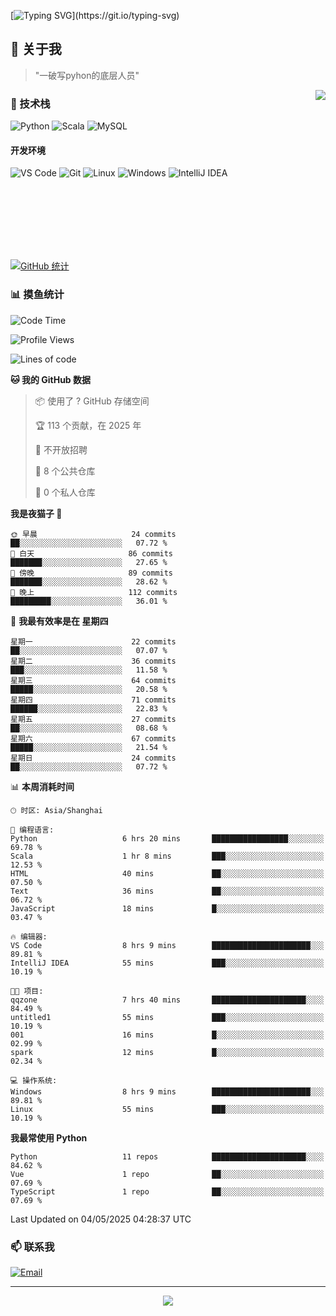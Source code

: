 [![Typing SVG](https://readme-typing-svg.herokuapp.com?font=Fira+Code&pause=1000&color=36BCF7&random=false&width=435&lines=print(%22Hello%2C+World!%22);%23+Welcome+to+my+code+space+%F0%9F%90%8D)](https://git.io/typing-svg)

## 🌟 关于我

> "一破写pyhon的底层人员"

<img align="right" src="https://github-readme-stats.vercel.app/api/top-langs/?username=huanxin996&theme=tokyonight" />

### 🎯 技术栈

![Python](https://img.shields.io/badge/Python-Expert-3776AB?style=for-the-badge&logo=python&logoColor=white)
![Scala](https://img.shields.io/badge/Scala-Expert-DC322F?style=for-the-badge&logo=scala&logoColor=white)
![MySQL](https://img.shields.io/badge/MySQL-Expert-4479A1?style=for-the-badge&logo=mysql&logoColor=white)

#### 开发环境

![VS Code](https://img.shields.io/badge/VS_Code-007ACC?style=for-the-badge&logo=visual-studio-code&logoColor=white)
![Git](https://img.shields.io/badge/Git-F05032?style=for-the-badge&logo=git&logoColor=white)
![Linux](https://img.shields.io/badge/Linux-FCC624?style=for-the-badge&logo=linux&logoColor=black)
![Windows](https://img.shields.io/badge/Windows_11-0078D4?style=for-the-badge&logo=windows11&logoColor=white)
![IntelliJ IDEA](https://img.shields.io/badge/IntelliJ_IDEA-000000?style=for-the-badge&logo=intellij-idea&logoColor=white)

<br/><br/><br/><br/><br/><br/>

  
[![GitHub 统计](https://github-readme-stats.vercel.app/api?username=huanxin996&show_icons=true&theme=tokyonight)](https://github.com/huanxin996)

### 📊 摸鱼统计

<!--START_SECTION:waka-->
![Code Time](http://img.shields.io/badge/Code%20Time-112%20hrs%2014%20mins-blue)

![Profile Views](http://img.shields.io/badge/%E4%B8%AA%E4%BA%BA%E8%B5%84%E6%96%99%E8%A7%82%E7%9C%8B%E6%AC%A1%E6%95%B0-13-blue)

![Lines of code](https://img.shields.io/badge/%E4%BB%8E%E3%80%8CHello%20World%E3%80%8D%E8%B5%B7%E6%88%91%E5%B7%B2%E7%BB%8F%E5%86%99%E4%BA%86-2.5%20million%20%E8%A1%8C%E4%BB%A3%E7%A0%81-blue)

**🐱 我的 GitHub 数据** 

> 📦  使用了 ? GitHub 存储空间 
 > 
> 🏆 113 个贡献，在 2025 年
 > 
> 🚫 不开放招聘
 > 
> 📜 8 个公共仓库 
 > 
> 🔑 0 个私人仓库 
 > 
**我是夜猫子 🦉** 

```text
🌞 早晨                     24 commits          ██░░░░░░░░░░░░░░░░░░░░░░░   07.72 % 
🌆 白天                     86 commits          ███████░░░░░░░░░░░░░░░░░░   27.65 % 
🌃 傍晚                     89 commits          ███████░░░░░░░░░░░░░░░░░░   28.62 % 
🌙 晚上                     112 commits         █████████░░░░░░░░░░░░░░░░   36.01 % 
```
📅 **我最有效率是在 星期四** 

```text
星期一                      22 commits          ██░░░░░░░░░░░░░░░░░░░░░░░   07.07 % 
星期二                      36 commits          ███░░░░░░░░░░░░░░░░░░░░░░   11.58 % 
星期三                      64 commits          █████░░░░░░░░░░░░░░░░░░░░   20.58 % 
星期四                      71 commits          ██████░░░░░░░░░░░░░░░░░░░   22.83 % 
星期五                      27 commits          ██░░░░░░░░░░░░░░░░░░░░░░░   08.68 % 
星期六                      67 commits          █████░░░░░░░░░░░░░░░░░░░░   21.54 % 
星期日                      24 commits          ██░░░░░░░░░░░░░░░░░░░░░░░   07.72 % 
```


📊 **本周消耗时间** 

```text
🕑︎ 时区: Asia/Shanghai

💬 编程语言: 
Python                   6 hrs 20 mins       █████████████████░░░░░░░░   69.78 % 
Scala                    1 hr 8 mins         ███░░░░░░░░░░░░░░░░░░░░░░   12.53 % 
HTML                     40 mins             ██░░░░░░░░░░░░░░░░░░░░░░░   07.50 % 
Text                     36 mins             ██░░░░░░░░░░░░░░░░░░░░░░░   06.72 % 
JavaScript               18 mins             █░░░░░░░░░░░░░░░░░░░░░░░░   03.47 % 

🔥 编辑器: 
VS Code                  8 hrs 9 mins        ██████████████████████░░░   89.81 % 
IntelliJ IDEA            55 mins             ███░░░░░░░░░░░░░░░░░░░░░░   10.19 % 

🐱‍💻 项目: 
qqzone                   7 hrs 40 mins       █████████████████████░░░░   84.49 % 
untitled1                55 mins             ███░░░░░░░░░░░░░░░░░░░░░░   10.19 % 
001                      16 mins             █░░░░░░░░░░░░░░░░░░░░░░░░   02.99 % 
spark                    12 mins             █░░░░░░░░░░░░░░░░░░░░░░░░   02.34 % 

💻 操作系统: 
Windows                  8 hrs 9 mins        ██████████████████████░░░   89.81 % 
Linux                    55 mins             ███░░░░░░░░░░░░░░░░░░░░░░   10.19 % 
```

**我最常使用 Python** 

```text
Python                   11 repos            █████████████████████░░░░   84.62 % 
Vue                      1 repo              ██░░░░░░░░░░░░░░░░░░░░░░░   07.69 % 
TypeScript               1 repo              ██░░░░░░░░░░░░░░░░░░░░░░░   07.69 % 
```




 Last Updated on 04/05/2025 04:28:37 UTC
<!--END_SECTION:waka-->

### 📫 联系我

[![Email](https://img.shields.io/badge/Email-D14836?style=for-the-badge&logo=gmail&logoColor=white)](mailto:mc.xiaolang@Foxmail.com)

---

<p align="center">
  <img src="https://profile-counter.glitch.me/huanxin996/count.svg" />
</p>